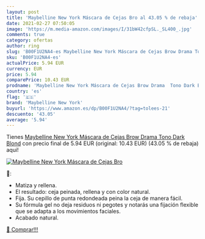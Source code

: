 ```yaml
---
layout: post
title: 'Maybelline New York Máscara de Cejas Bro al 43.05 % de rebaja'
date: 2021-02-27 07:50:05
image: 'https://m.media-amazon.com/images/I/31bW42cfpSL._SL400_.jpg'
comments: true
category: ofertas
author: ring
slug: 'B00F1U2NA4-es Maybelline New York Máscara de Cejas Brow Drama Tono Dark...'
sku: 'B00F1U2NA4-es'
actualPrice: 5.94 EUR
currency: EUR
price: 5.94
comparePrice: 10.43 EUR
prodname: 'Maybelline New York Máscara de Cejas Brow Drama  Tono Dark Blond'
country: 'es'
flag: '🇪🇸'
brand: 'Maybelline New York'
buyurl: 'https://www.amazon.es/dp/B00F1U2NA4/?tag=tolees-21'
descuento: '43.05'
average: '5.94'
---
```


Tienes [Maybelline New York Máscara de Cejas Brow Drama  Tono Dark Blond](https://www.amazon.es/dp/B00F1U2NA4/?tag=tolees-21) con precio final de  5.94 EUR (original: 10.43 EUR) (43.05 %  de rebaja) aqui!

[![Maybelline New York Máscara de Cejas Bro](https://m.media-amazon.com/images/I/31bW42cfpSL._SL400_.jpg)](https://www.amazon.es/dp/B00F1U2NA4/?tag=tolees-21)

🔎:

- Matiza y rellena.
- El resultado: ceja peinada, rellena y con color natural.
- Fija. Su cepillo de punta redondeada peina la ceja de manera fácil.
- Su fórmula gel no deja residuos ni pegotes y notarás una fijación flexible que se adapta a los movimientos faciales.
- Acabado natural.

[🛒 Comprar!!!](https://www.amazon.es/dp/B00F1U2NA4/?tag=tolees-21)

